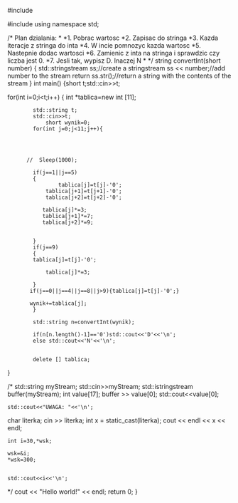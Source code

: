 #include <iostream>

#include <sstream>
using namespace std;

/*
Plan dzialania:
*
*1. Pobrac wartosc
*2. Zapisac do stringa
*3. Kazda iteracje z stringa do inta
*4. W incie pomnozyc kazda wartosc
*5. Nastepnie dodac wartosci
*6. Zamienic z inta na stringa i sprawdzic czy liczba jest 0.
*7. Jesli tak, wypisz D. Inaczej N
*
*/
string convertInt(short number)
{
   std::stringstream ss;//create a stringstream
   ss << number;//add number to the stream
   return ss.str();//return a string with the contents of the stream
}
int main()
{short t;std::cin>>t;

   for(int i=0;i<t;i++)
   {
       int *tablica=new int [11];



            std::string t;
            std::cin>>t;
                short wynik=0;
            for(int j=0;j<11;j++){




          //  Sleep(1000);

            if(j==1||j==5)
            {
                    tablica[j]=t[j]-'0';
                tablica[j+1]=t[j+1]-'0';
                tablica[j+2]=t[j+2]-'0';

               tablica[j]*=3;
               tablica[j+1]*=7;
               tablica[j+2]*=9;


            }
            if(j==9)
            {
            tablica[j]=t[j]-'0';

                tablica[j]*=3;

            }
           if(j==0||j==4||j==8||j>9){tablica[j]=t[j]-'0';}

           wynik+=tablica[j];
            }

            std::string n=convertInt(wynik);

            if(n[n.length()-1]=='0')std::cout<<'D'<<'\n';
            else std::cout<<'N'<<'\n';


            delete [] tablica;
   }

 




/*
std::string myStream;
std::cin>>myStream;
std::istringstream buffer(myStream);
int value[17];
buffer >> value[0];
std::cout<<value[0];

    std::cout<<"UWAGA: "<<'\n';

char literka;
    cin >> literka;
    int x = static_cast<int>(literka);
    cout << endl << x << endl;

    int i=30,*wsk;

    wsk=&i;
    *wsk=300;


    std::cout<<i<<'\n';
*/
    cout << "Hello world!" << endl;
    return 0;
}
